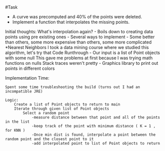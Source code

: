 #Task
* A curve was precomputed and 40% of the points were deleted.
* Implement a function that interpolates the missing points.

Initial thoughts:
    What's interpolation again?
        - Boils down to creating data points using pre existing ones
        - Several ways to implement
        - Some better than others, some more expensive than others, some more complicated
            *Nearest Neighbors  I took a data mining course where we studied this algorithm, let's try that
    Code Runthrough
        - Our input is a list of Point objects with some null
            This gave me problems at first because I was trying math functions on nulls
            Stack traces weren't pretty
        - Graphics library to print out points in different colors

Implementation Time:

    Spent some time troubleshooting the build (turns out I had an incompatible JRE)

    Logic:
        Create a list of Point objects to return to main
        Iterate through given list of Point objects
            Select a random point 
                -measure distance between that point and all of the points in the list
                -keep track of the point with minimum distance ( K = 1 , for KNN )
                -Once min dist is found, interpolate a point between the random point and the closest point to it 
                -add interpolated point to list of Point objects to return
            
            